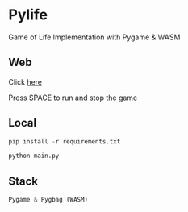 # Pylife

Game of Life Implementation with Pygame & WASM

## Web

Click [here](https://caiopeternela.github.io/pylife/)

Press SPACE to run and stop the game

## Local

```python
pip install -r requirements.txt

python main.py
```

## Stack

```python
Pygame & Pygbag (WASM)
```
